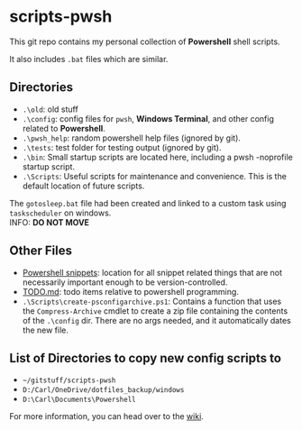 # scripts-pwsh

This git repo contains my personal collection of **Powershell** shell scripts.

It also includes `.bat` files which are similar.

## Directories

- `.\old`: old stuff
- `.\config`: config files for `pwsh`, **Windows Terminal**, and other config related to **Powershell**.
- `.\pwsh_help`: random powershell help files (ignored by git).
- `.\tests`: test folder for testing output (ignored by git).
- `.\bin`: Small startup scripts are located here, including a pwsh -noprofile startup script.
- `.\Scripts`: Useful scripts for maintenance and convenience.  This is the default location of future scripts.

The `gotosleep.bat` file had been created and linked to a custom task using `taskscheduler` on windows.  
INFO: **DO NOT MOVE**

## Other Files

- [Powershell snippets](D:/Carl/OneDrive/snippets/pwsh/powershell_snippets.txt): location for all snippet related things that are not necessarily
  important enough to be version-controlled.
- [TODO.md](./TODO.md): todo items relative to powershell programming.
- `.\Scripts\create-psconfigarchive.ps1`: Contains a function that uses the `Compress-Archive` cmdlet to create a zip file containing the contents of the `.\config` dir.  There are no args needed, and it automatically dates the new file.

## List of Directories to copy new config scripts to

- `~/gitstuff/scripts-pwsh`
- `D:/Carl/OneDrive/dotfiles_backup/windows`
- `D:\Carl\Documents\Powershell`

For more information, you can head over to the [wiki](https://github.com/awsomesawce/scripts-pwsh/wiki).
